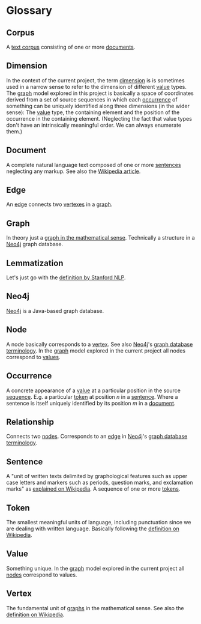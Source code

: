 Glossary
========

<a name="corpus">Corpus</a>
---------------------------------
A [text corpus](https://en.wikipedia.org/wiki/Text_corpus) consisting of one or more [documents](#document).

<a name="dimension">Dimension</a>
---------------------------------
In the context of the current project, the term [dimension](https://en.wikipedia.org/wiki/Dimension) is is sometimes used in a narrow sense to refer to the dimension of different [value](#value) types. 
The [graph](#graph) model explored in this project is basically a space of coordinates derived from a set of source sequences in which each [occurrence](#occurrence) of something can be uniquely identified along three dimensions (in the wider sense): 
The [value](#value) type, the containing element and the position of the occurrence in the containing element. 
(Neglecting the fact that value types don't have an intrinsically meaningful order. We can always enumerate them.)

<a name="document">Document</a>
---------------------------------
A complete natural language text composed of one or more [sentences](#sentence) neglecting any markup. See also the [Wikipedia article](https://en.wikipedia.org/wiki/Document).

<a name="edge">Edge</a>
-----------------------
An [edge](https://en.wikipedia.org/wiki/Glossary_of_graph_theory_terms#edge) connects two [vertexes](#vertex) in a [graph](#graph).

<a name="graph">Graph</a>
---------------------------------
In theory just a [graph in the mathematical sense][1]. Technically a structure in a [Neo4j](#neo4j) graph database.

<a name="lemmatization">Lemmatization</a>
------------------------------------------
Let's just go with the [definition by Stanford NLP](https://nlp.stanford.edu/IR-book/html/htmledition/stemming-and-lemmatization-1.html).


<a name="neo4j">Neo4j</a>
--------------------------
[Neo4j](https://neo4j.com/) is a Java-based graph database. 

<a name="node">Node</a>
------------------------
A node basically corresponds to a [vertex](#vertex). See also [Neo4j](#neo4j)'s [graph database terminology](#https://neo4j.com/developer/graph-database/).
In the [graph](#graph) model explored in the current project all nodes correspond to [values](#value).

<a name="occurrence">Occurrence</a>
------------------------------------
A concrete appearance of a [value](#value) at a particular position in the source [sequence](https://en.wikipedia.org/wiki/Sequence).
E.g. a particular [token](#token) at position *n* in a [sentence](#sentence). Where a sentence is itself uniquely identified by its position *m* in a [document](#document).


<a name="relationship">Relationship</a>
------------------------
Connects two [nodes](#node). Corresponds to an [edge](#edge) in [Neo4j](#neo4j)'s [graph database terminology](#https://neo4j.com/developer/graph-database/).

<a name="sentence">Sentence</a>
-------------------------------- 
A "unit of written texts delimited by graphological features such as upper case letters and markers such as periods, question marks, and exclamation marks" as [explained on Wikipedia](https://en.wikipedia.org/wiki/Sentence_%28linguistics%29). A sequence of one or more [tokens](#token).

<a name="token">Token</a>
--------------------------
The smallest meaningful units of language, including punctuation since we are dealing with written language. 
Basically following the [definition on Wikipedia](https://en.wikipedia.org/wiki/Lexical_analysis#Token).

<a name="value">Value</a>
--------------------------
Something unique. In the [graph](#graph) model explored in the current project all [nodes](#node) correspond to values.

<a name="vertex">Vertex</a>
----------------------------
The fundamental unit of [graphs](#graph) in the mathematical sense. See also the [definition on Wikipedia][2]. 





[1]:https://en.wikipedia.org/wiki/Graph_(discrete_mathematics)#Graph
[2]:https://en.wikipedia.org/wiki/Vertex_(graph_theory)